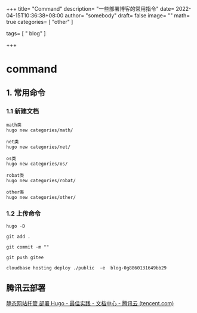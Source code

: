 +++
title= "Command"
description= "一些部署博客的常用指令"
date= 2022-04-15T10:36:38+08:00
author= "somebody"
draft= false
image= "" 
math= true
categories= [
    "other"
]

tags=  [
    " blog"
]

+++



# command

## 1. 常用命令

### 1.1 新建文档

~~~shell
math类
hugo new categories/math/

net类
hugo new categories/net/

os类
hugo new categories/os/

robat类
hugo new categories/robat/

other类
hugo new categories/other/
~~~



### 1.2 上传命令

~~~
hugo -D

git add .

git commit -m ""

git push gitee

cloudbase hosting deploy ./public  -e  blog-0g8860131649bb29
~~~

## 腾讯云部署

[静态网站托管 部署 Hugo - 最佳实践 - 文档中心 - 腾讯云 (tencent.com)](https://cloud.tencent.com/document/product/1210/43389)
